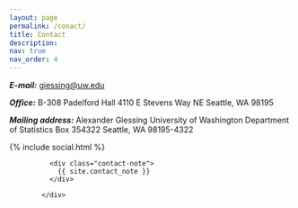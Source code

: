 ```yaml
---
layout: page
permalink: /conact/
title: Contact
description: 
nav: true
nav_order: 4
---
```


***E-mail:***
giessing@uw.edu

***Office:***
B-308 Padelford Hall
4110 E Stevens Way NE
Seattle, WA 98195

***Mailing address:***
Alexander Giessing
University of Washington
Department of Statistics
Box 354322
Seattle, WA 98195-4322

<div class="social">
              <div class="contact-icons">
                {% include social.html %}
              </div>

              <div class="contact-note">
                {{ site.contact_note }}
              </div>

            </div>

